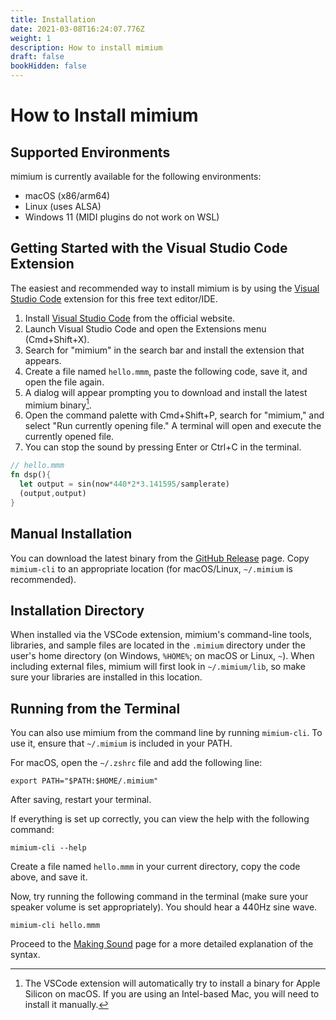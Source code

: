 ```yaml
---
title: Installation
date: 2021-03-08T16:24:07.776Z
weight: 1
description: How to install mimium
draft: false
bookHidden: false
---
```


# How to Install mimium

## Supported Environments

mimium is currently available for the following environments:

- macOS (x86/arm64)
- Linux (uses ALSA)
- Windows 11 (MIDI plugins do not work on WSL)

## Getting Started with the Visual Studio Code Extension

The easiest and recommended way to install mimium is by using the [Visual Studio Code](https://code.visualstudio.com/) extension for this free text editor/IDE.

1. Install [Visual Studio Code](https://code.visualstudio.com/) from the official website.
2. Launch Visual Studio Code and open the Extensions menu (Cmd+Shift+X).
3. Search for "mimium" in the search bar and install the extension that appears.
4. Create a file named `hello.mmm`, paste the following code, save it, and open the file again.
5. A dialog will appear prompting you to download and install the latest mimium binary[^macOS].
6. Open the command palette with Cmd+Shift+P, search for "mimium," and select "Run currently opening file." A terminal will open and execute the currently opened file.
7. You can stop the sound by pressing Enter or Ctrl+C in the terminal.

[^macOS]: The VSCode extension will automatically try to install a binary for Apple Silicon on macOS. If you are using an Intel-based Mac, you will need to install it manually.

```rust
// hello.mmm
fn dsp(){
  let output = sin(now*440*2*3.141595/samplerate)
  (output,output)
}
```

## Manual Installation

You can download the latest binary from the [GitHub Release](https://github.com/mimium-org/mimium-rs/releases) page. Copy `mimium-cli` to an appropriate location (for macOS/Linux, `~/.mimium` is recommended).

## Installation Directory

When installed via the VSCode extension, mimium's command-line tools, libraries, and sample files are located in the `.mimium` directory under the user's home directory (on Windows, `%HOME%`; on macOS or Linux, `~`). When including external files, mimium will first look in `~/.mimium/lib`, so make sure your libraries are installed in this location.

## Running from the Terminal

You can also use mimium from the command line by running `mimium-cli`. To use it, ensure that `~/.mimium` is included in your PATH.

For macOS, open the `~/.zshrc` file and add the following line:

```
export PATH="$PATH:$HOME/.mimium"
```

After saving, restart your terminal.

If everything is set up correctly, you can view the help with the following command:

```
mimium-cli --help
```

Create a file named `hello.mmm` in your current directory, copy the code above, and save it.

Now, try running the following command in the terminal (make sure your speaker volume is set appropriately). You should hear a 440Hz sine wave.

```
mimium-cli hello.mmm
```

Proceed to the [Making Sound](./makingsound) page for a more detailed explanation of the syntax.
